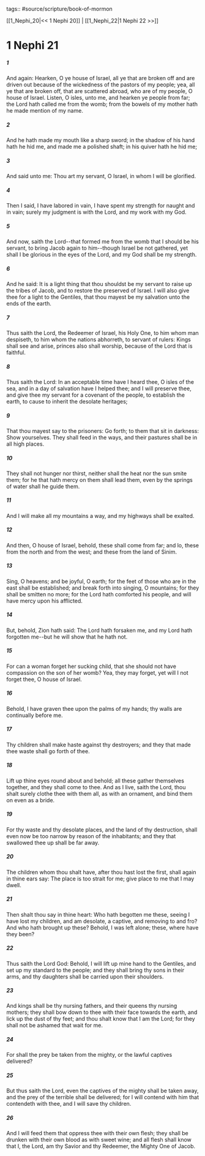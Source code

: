 tags:: #source/scripture/book-of-mormon

[[1_Nephi_20|<< 1 Nephi 20]] | [[1_Nephi_22|1 Nephi 22 >>]]

# 1 Nephi 21

##### 1

And again: Hearken, O ye house of Israel, all ye that are broken off and are driven out because of the wickedness of the pastors of my people; yea, all ye that are broken off, that are scattered abroad, who are of my people, O house of Israel. Listen, O isles, unto me, and hearken ye people from far; the Lord hath called me from the womb; from the bowels of my mother hath he made mention of my name.

##### 2

And he hath made my mouth like a sharp sword; in the shadow of his hand hath he hid me, and made me a polished shaft; in his quiver hath he hid me;

##### 3

And said unto me: Thou art my servant, O Israel, in whom I will be glorified.

##### 4

Then I said, I have labored in vain, I have spent my strength for naught and in vain; surely my judgment is with the Lord, and my work with my God.

##### 5

And now, saith the Lord--that formed me from the womb that I should be his servant, to bring Jacob again to him--though Israel be not gathered, yet shall I be glorious in the eyes of the Lord, and my God shall be my strength.

##### 6

And he said: It is a light thing that thou shouldst be my servant to raise up the tribes of Jacob, and to restore the preserved of Israel. I will also give thee for a light to the Gentiles, that thou mayest be my salvation unto the ends of the earth.

##### 7

Thus saith the Lord, the Redeemer of Israel, his Holy One, to him whom man despiseth, to him whom the nations abhorreth, to servant of rulers: Kings shall see and arise, princes also shall worship, because of the Lord that is faithful.

##### 8

Thus saith the Lord: In an acceptable time have I heard thee, O isles of the sea, and in a day of salvation have I helped thee; and I will preserve thee, and give thee my servant for a covenant of the people, to establish the earth, to cause to inherit the desolate heritages;

##### 9

That thou mayest say to the prisoners: Go forth; to them that sit in darkness: Show yourselves. They shall feed in the ways, and their pastures shall be in all high places.

##### 10

They shall not hunger nor thirst, neither shall the heat nor the sun smite them; for he that hath mercy on them shall lead them, even by the springs of water shall he guide them.

##### 11

And I will make all my mountains a way, and my highways shall be exalted.

##### 12

And then, O house of Israel, behold, these shall come from far; and lo, these from the north and from the west; and these from the land of Sinim.

##### 13

Sing, O heavens; and be joyful, O earth; for the feet of those who are in the east shall be established; and break forth into singing, O mountains; for they shall be smitten no more; for the Lord hath comforted his people, and will have mercy upon his afflicted.

##### 14

But, behold, Zion hath said: The Lord hath forsaken me, and my Lord hath forgotten me--but he will show that he hath not.

##### 15

For can a woman forget her sucking child, that she should not have compassion on the son of her womb? Yea, they may forget, yet will I not forget thee, O house of Israel.

##### 16

Behold, I have graven thee upon the palms of my hands; thy walls are continually before me.

##### 17

Thy children shall make haste against thy destroyers; and they that made thee waste shall go forth of thee.

##### 18

Lift up thine eyes round about and behold; all these gather themselves together, and they shall come to thee. And as I live, saith the Lord, thou shalt surely clothe thee with them all, as with an ornament, and bind them on even as a bride.

##### 19

For thy waste and thy desolate places, and the land of thy destruction, shall even now be too narrow by reason of the inhabitants; and they that swallowed thee up shall be far away.

##### 20

The children whom thou shalt have, after thou hast lost the first, shall again in thine ears say: The place is too strait for me; give place to me that I may dwell.

##### 21

Then shalt thou say in thine heart: Who hath begotten me these, seeing I have lost my children, and am desolate, a captive, and removing to and fro? And who hath brought up these? Behold, I was left alone; these, where have they been?

##### 22

Thus saith the Lord God: Behold, I will lift up mine hand to the Gentiles, and set up my standard to the people; and they shall bring thy sons in their arms, and thy daughters shall be carried upon their shoulders.

##### 23

And kings shall be thy nursing fathers, and their queens thy nursing mothers; they shall bow down to thee with their face towards the earth, and lick up the dust of thy feet; and thou shalt know that I am the Lord; for they shall not be ashamed that wait for me.

##### 24

For shall the prey be taken from the mighty, or the lawful captives delivered?

##### 25

But thus saith the Lord, even the captives of the mighty shall be taken away, and the prey of the terrible shall be delivered; for I will contend with him that contendeth with thee, and I will save thy children.

##### 26

And I will feed them that oppress thee with their own flesh; they shall be drunken with their own blood as with sweet wine; and all flesh shall know that I, the Lord, am thy Savior and thy Redeemer, the Mighty One of Jacob.
